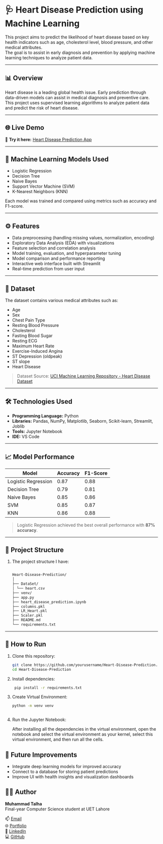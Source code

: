 # 🩺 Heart Disease Prediction using Machine Learning

This project aims to predict the likelihood of heart disease based on key health indicators such as age, cholesterol level, blood pressure, and other medical attributes.  
The goal is to assist in early diagnosis and prevention by applying machine learning techniques to analyze patient data.

---

## 📊 Overview

Heart disease is a leading global health issue. Early prediction through data-driven models can assist in medical diagnosis and preventive care.  
This project uses supervised learning algorithms to analyze patient data and predict the risk of heart disease.

---

## 🌐 Live Demo
🚀 **Try it here:** [Heart Disease Prediction App](https://heart-disease-prediction-0.streamlit.app/) 

---

## 🧠 Machine Learning Models Used
- Logistic Regression  
- Decision Tree
- Naive Bayes
- Support Vector Machine (SVM)  
- K-Nearest Neighbors (KNN)  

Each model was trained and compared using metrics such as accuracy and F1-score.

---

## ⚙️ Features

- Data preprocessing (handling missing values, normalization, encoding)
- Exploratory Data Analysis (EDA) with visualizations
- Feature selection and correlation analysis
- Model training, evaluation, and hyperparameter tuning
- Model comparison and performance reporting
- Interactive web interface built with Streamlit  
- Real-time prediction from user input  

---

## 🧩 Dataset
The dataset contains various medical attributes such as:

- Age  
- Sex  
- Chest Pain Type  
- Resting Blood Pressure  
- Cholesterol  
- Fasting Blood Sugar  
- Resting ECG  
- Maximum Heart Rate  
- Exercise-Induced Angina  
- ST Depression (oldpeak)  
- ST slope 
- Heart Disease  

> Dataset Source: [UCI Machine Learning Repository - Heart Disease Dataset](https://archive.ics.uci.edu/ml/datasets/heart+Disease)

---

## 🛠️ Technologies Used
- **Programming Language:** Python  
- **Libraries:** Pandas, NumPy, Matplotlib, Seaborn, Scikit-learn, Streamlit, Joblib
- **Tools:** Jupyter Notebook
- **IDE:** VS Code

---

## 📈 Model Performance
| Model | Accuracy | F1-Score |
|--------|-----------|-----------|
| Logistic Regression | 0.87 | 0.88 |
| Decision Tree | 0.79 | 0.81 |
| Naive Bayes | 0.85 | 0.86 |
| SVM | 0.85 | 0.87 |
| KNN | 0.86 | 0.88 |

> Logistic Regression achieved the best overall performance with **87% accuracy**.

---

## 📂 Project Structure
1. The project structure I have:
   ```bash

   Heart-Disease-Prediction/
   │
   ├── DataSet/
   │ └── heart.csv
   ├── venv/
   ├── app.py
   ├── heart_disease_prediction.ipynb
   ├── columns.pkl
   ├── LR_Heart.pkl
   ├── Scaler.pkl
   ├── README.md
   └── requirements.txt


---

## 🚀 How to Run
1. Clone this repository:
   ```bash
   git clone https://github.com/yourusername/Heart-Disease-Prediction.git
   cd Heart-Disease-Prediction
   
2. Install dependencies:
   ```bash
    pip install -r requirements.txt
   
3. Create Virtual Environment:
    ```bash
    python -m venv venv
     
4. Run the Jupyter Notebook:

   After installing all the dependencies in the virtual environment, open the notebook and select the virtual environment as your kernel, select this virtual environment, and then run all the cells.     

## 📘 Future Improvements

- Integrate deep learning models for improved accuracy
- Connect to a database for storing patient predictions
- Improve UI with health insights and visualization dashboards

## 👨‍💻 Author
**Muhammad Talha**  
Final-year Computer Science student at UET Lahore  

📫 [Email](mailto:muhammadtalhashahid2005@gmail.com)  
🌐 [Portfolio](https://talhashahid.netlify.app)  
💼 [LinkedIn](https://www.linkedin.com/in/muhammadtaalhaa/)  
💻 [GitHub](https://github.com/RanaTalha04)
